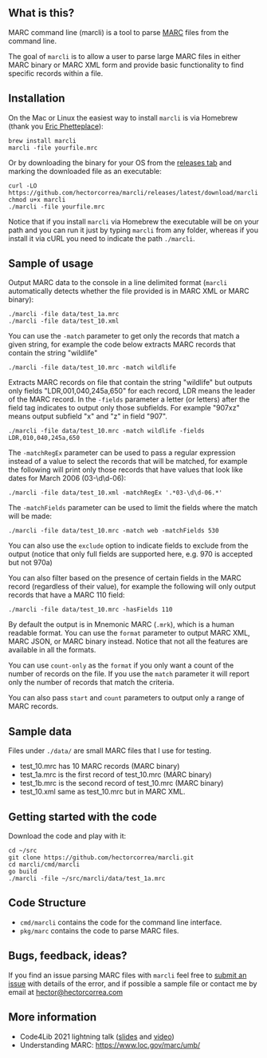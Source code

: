 ## What is this?
MARC command line (marcli) is a tool to parse [MARC](https://www.loc.gov/marc/umb/um01to06.html) files from the command line.

The goal of `marcli` is to allow a user to parse large MARC files in either MARC binary or MARC XML form and provide basic functionality to find specific records within a file.


## Installation
On the Mac or Linux the easiest way to install `marcli` is via Homebrew (thank you [Eric Phetteplace](https://github.com/phette23)):

```
brew install marcli
marcli -file yourfile.mrc
```

Or by downloading the binary for your OS from the [releases tab](https://github.com/hectorcorrea/marcli/releases) and marking the downloaded file as an executable:

```
curl -LO https://github.com/hectorcorrea/marcli/releases/latest/download/marcli
chmod u+x marcli
./marcli -file yourfile.mrc
```

Notice that if you install `marcli` via Homebrew the executable will be on your path and you can run it just by typing `marcli` from any folder, whereas if you install it via cURL you need to indicate the path `./marcli`.

## Sample of usage

Output MARC data to the console in a line delimited format (`marcli` automatically detects whether the file provided is in MARC XML or MARC binary):

```
./marcli -file data/test_1a.mrc
./marcli -file data/test_10.xml
```

You can use the `-match` parameter to get only the records that match a given string, for example the code below extracts MARC records that contain the string "wildlife"

```
./marcli -file data/test_10.mrc -match wildlife
```

Extracts MARC records on file that contain the string "wildlife" but outputs only fields "LDR,001,040,245a,650" for each record, LDR means the leader of the MARC record. In the `-fields` parameter a letter (or letters) after the field tag indicates to output only those subfields. For example "907xz" means output subfield "x" and "z" in field "907".

```
./marcli -file data/test_10.mrc -match wildlife -fields LDR,010,040,245a,650
```

The `-matchRegEx` parameter can be used to pass a regular expression instead of a value to select the records that will be matched, for example the following will print only those records that have values that look like dates for March 2006 (03-\d\d-06):

```
./marcli -file data/test_10.xml -matchRegEx '.*03-\d\d-06.*'
```

The `-matchFields` parameter can be used to limit the fields where the match will be made:

```
./marcli -file data/test_10.mrc -match web -matchFields 530
````

You can also use the `exclude` option to indicate fields to exclude from the output (notice that only full fields are supported here, e.g. 970 is accepted but not 970a)

You can also filter based on the presence of certain fields in the MARC record (regardless of their value), for example the following will only output records that have a MARC 110 field:

```
./marcli -file data/test_10.mrc -hasFields 110
```

By default the output is in Mnemonic MARC (`.mrk`), which is a human readable format. You can use the `format` parameter to output MARC XML, MARC JSON, or MARC binary instead. Notice that not all the features are available in all the formats.

You can use `count-only` as the `format` if you only want a count of the number of records on the file. If you use the `match` parameter it will report only the number of records that match the criteria.

You can also pass `start` and `count` parameters to output only a range of MARC records.


## Sample data
Files under `./data/` are small MARC files that I use for testing.

* test_10.mrc has 10 MARC records (MARC binary)
* test_1a.mrc is the first record of test_10.mrc  (MARC binary)
* test_1b.mrc is the second record of test_10.mrc  (MARC binary)
* test_10.xml same as test_10.mrc but in MARC XML.


## Getting started with the code
Download the code and play with it:

```
cd ~/src
git clone https://github.com/hectorcorrea/marcli.git
cd marcli/cmd/marcli
go build
./marcli -file ~/src/marcli/data/test_1a.mrc
```


## Code Structure

* `cmd/marcli` contains the code for the command line interface.
* `pkg/marc` contains the code to parse MARC files.


## Bugs, feedback, ideas?
If you find an issue parsing MARC files with `marcli` feel free to [submit an issue](https://github.com/hectorcorrea/marcli/issues) with details of the error, and if possible a sample file or contact me by email at hector@hectorcorrea.com


## More information
* Code4Lib 2021 lightning talk ([slides](https://docs.google.com/presentation/d/1hkLx5zNZCXal20vzP3Jg_nZy03qCsLishHeVTecnsY0/edit?usp=sharing) and [video](https://youtu.be/jLg7XreYS4M?t=186))
* Understanding MARC: https://www.loc.gov/marc/umb/
